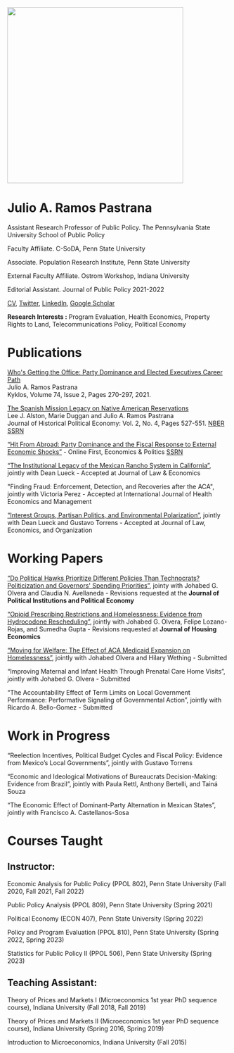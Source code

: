 <img align="center" src="https://user-images.githubusercontent.com/72354935/137534425-87103128-a23c-4af0-a1aa-bcee1a5bae72.JPG" width="400"> 

# Julio A. Ramos Pastrana
Assistant Research Professor of Public Policy. 
The Pennsylvania State University
School of Public Policy

Faculty Affiliate.
C-SoDA, Penn State University

Associate.
Population Research Institute, Penn State University

External Faculty Affiliate.
Ostrom Workshop, Indiana University

Editorial Assistant.
Journal of Public Policy
2021-2022

[CV](https://github.com/julioarp/julioarp.github.io/blob/1a9640c524bf389723438ac0e715559dc351235d/CV%20Julio%20A.%20Ramos%20Pastrana.pdf), [Twitter](https://twitter.com/JulioRamosEcon), [LinkedIn](www.linkedin.com/in/julio-ramos-7a86ba199), [Google Scholar](https://scholar.google.com/citations?user=anbXBNAAAAAJ&hl=en)

**Research Interests :** Program Evaluation, Health Economics, Property Rights to Land, Telecommunications Policy, Political Economy

# Publications

[Who's Getting the Office: Party Dominance and Elected Executives Career Path](https://onlinelibrary.wiley.com/doi/full/10.1111/kykl.12259) \
Julio A. Ramos Pastrana \
Kyklos, Volume 74, Issue 2, Pages 270-297, 2021.

[The Spanish Mission Legacy on Native American Reservations](https://nowpublishers.com/article/Details/HPE-0039) \
Lee J. Alston, Marie Duggan and Julio A. Ramos Pastrana \
Journal of Historical Political Economy: Vol. 2, No. 4, Pages 527-551. [NBER](https://www.nber.org/papers/w30251) [SSRN](https://papers.ssrn.com/sol3/papers.cfm?abstract_id=4155750)

[“Hit From Abroad: Party Dominance and the Fiscal Response to External Economic Shocks”](https://onlinelibrary.wiley.com/doi/10.1111/ecpo.12230) - Online First, Economics & Politics [SSRN](https://papers.ssrn.com/sol3/papers.cfm?abstract_id=3983339)

[“The Institutional Legacy of the Mexican Rancho System in California”](https://papers.ssrn.com/sol3/papers.cfm?abstract_id=4145023), jointly with Dean Lueck - Accepted at Journal of Law & Economics

"Finding Fraud: Enforcement, Detection, and Recoveries after the ACA", jointly with Victoria Perez - Accepted at International Journal of Health Economics and Management

[“Interest Groups, Partisan Politics, and Environmental Polarization”](https://papers.ssrn.com/sol3/papers.cfm?abstract_id=4138572), jointly with Dean Lueck and Gustavo Torrens - Accepted at Journal of Law, Economics, and Organization

# Working Papers

[“Do Political Hawks Prioritize Different Policies Than Technocrats?  Politicization and Governors' Spending Priorities”](https://papers.ssrn.com/sol3/papers.cfm?abstract_id=4169309), jointy with Johabed G. Olvera and Claudia N. Avellaneda - Revisions requested at the **Journal of Political Institutions and Political Economy**

[“Opioid Prescribing Restrictions and Homelessness: Evidence from Hydrocodone Rescheduling”](https://papers.ssrn.com/sol3/papers.cfm?abstract_id=4386200), jointly with Johabed G. Olvera, Felipe Lozano-Rojas, and Sumedha Gupta - Revisions requested at **Journal of Housing Economics**

[“Moving for Welfare: The Effect of ACA Medicaid Expansion on Homelessness”](https://papers.ssrn.com/sol3/papers.cfm?abstract_id=4237805), jointly with Johabed Olvera and Hilary Wething -  Submitted

“Improving Maternal and Infant Health Through Prenatal Care Home Visits”, jointly with Johabed G. Olvera - Submitted

“The Accountability Effect of Term Limits on Local Government Performance: Performative Signaling of Governmental Action”, jointly with Ricardo A. Bello-Gomez - Submitted

# Work in Progress

“Reelection Incentives, Political Budget Cycles and Fiscal Policy:  Evidence from Mexico’s Local Governments”, jointly with Gustavo Torrens

“Economic and Ideological Motivations of Bureaucrats Decision-Making: Evidence from Brazil”, jointly with Paula Rettl, Anthony Bertelli, and Tainá Souza

“The Economic Effect of Dominant-Party Alternation in Mexican States”, jointly with Francisco A. Castellanos-Sosa

# Courses Taught

## Instructor:

Economic Analysis for Public Policy (PPOL 802), Penn State University (Fall 2020, Fall 2021, Fall 2022)

Public Policy Analysis (PPOL 809), Penn State University (Spring 2021)

Political Economy (ECON 407), Penn State University (Spring 2022)

Policy and Program Evaluation (PPOL 810), Penn State University (Spring 2022, Spring 2023)

Statistics for Public Policy II (PPOL 506), Penn State University (Spring 2023)

## Teaching Assistant:

Theory of Prices and Markets I (Microeconomics 1st year PhD sequence course), Indiana University (Fall 2018, Fall 2019)

Theory of Prices and Markets II (Microeconomics 1st year PhD sequence course), Indiana University (Spring 2016, Spring 2019)

Introduction to Microeconomics, Indiana University (Fall 2015)


